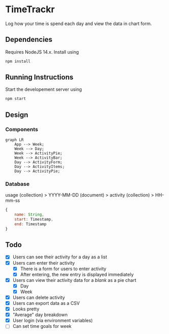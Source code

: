 # TimeTrackr

Log how your time is spend each day and view the data in chart form.

## Dependencies

Requires NodeJS 14.x. Install using

```bash
npm install
```

## Running Instructions

Start the developement server using

```bash
npm start
```

## Design

### Components

```mermaid
graph LR
    App --> Week;
    Week --> Day;
    Week --> ActivityPie;
    Week --> ActivityBar;
    Day --> ActivityForm;
    Day --> ActivityItems;
    Day --> ActivityPie;
```

### Database

usage (collection) > YYYY-MM-DD (document) > activity (collection) > HH-mm-ss

```js
{
    name: String,
    start: Timestamp,
    end: Timestamp
}
```


## Todo

- [x] Users can see their activity for a day as a list
- [x] Users cam enter their activity
    - [x] There is a form for users to enter activity
    - [x] After entering, the new entry is displayed immediately
- [x] Users can view their activity data for a *blank* as a pie chart
    - [x] Day
    - [x] Week
- [x] Users can delete activity
- [x] Users can export data as a CSV
- [x] Looks pretty
- [x] "Average" day breakdown
- [x] User login (via environment variables)
- [ ] Can set time goals for week

